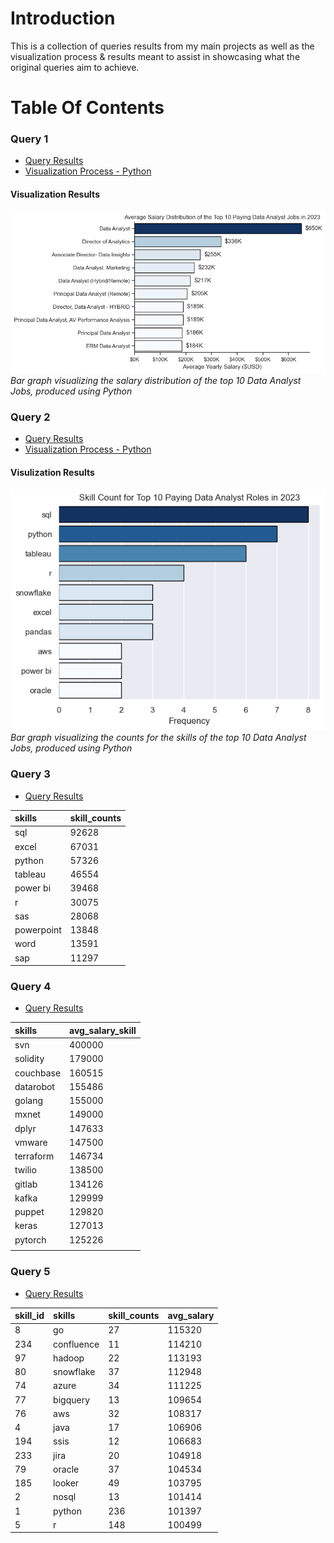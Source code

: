 # Introduction

This is a collection of queries results from my main projects as well as the visualization process & results meant to assist in showcasing what the original queries aim to achieve.

# Table Of Contents

### Query 1

- [Query Results](<Query 1.csv>)
- [Visualization Process - Python](<Query 1 - Top Paying Jobs.ipynb>)

#### Visualization Results

![Visualization Results](<1.Average Salary Distribution of the Top 10 Paying Data Analyst Jobs in 2023.png>)
*Bar graph visualizing the salary distribution of the top 10 Data Analyst Jobs, produced using Python*

### Query 2

- [Query Results](<Query 2.csv>)
- [Visualization Process - Python](<Query 2 - Top Paying Jobs' Skill.ipynb>)

#### Visulization Results

![Visualization Results](<2.Skill Count for Top 10 Paying Data Analyst Roles in 2023.png>)
*Bar graph visualizing the counts for the skills of the top 10 Data Analyst Jobs, produced using Python*

### Query 3

- [Query Results](<Query 3.csv>)

| skills     | skill_counts |
|:-----------|:-------------|
| sql        | 92628        |
| excel      | 67031        |
| python     | 57326        |
| tableau    | 46554        |
| power bi   | 39468        |
| r          | 30075        |
| sas        | 28068        |
| powerpoint | 13848        |
| word       | 13591        |
| sap        | 11297        |


### Query 4

- [Query Results](<Query 4.csv>)

| skills    | avg_salary_skill |
| :---------- | :----------------- |
| svn       | 400000           |
| solidity  | 179000           |
| couchbase | 160515           |
| datarobot | 155486           |
| golang    | 155000           |
| mxnet     | 149000           |
| dplyr     | 147633           |
| vmware    | 147500           |
| terraform | 146734           |
| twilio    | 138500           |
| gitlab    | 134126           |
| kafka     | 129999           |
| puppet    | 129820           |
| keras     | 127013           |
| pytorch   | 125226           |
|             |                    |

### Query 5

- [Query Results](<Query 5.csv>)

| skill_id | skills     | skill_counts | avg_salary |
| :--------- | :----------- | :------------- | :----------- |
| 8          | go         | 27           | 115320     |
| 234        | confluence | 11           | 114210     |
| 97         | hadoop     | 22           | 113193     |
| 80         | snowflake  | 37           | 112948     |
| 74         | azure      | 34           | 111225     |
| 77         | bigquery   | 13           | 109654     |
| 76         | aws        | 32           | 108317     |
| 4          | java       | 17           | 106906     |
| 194        | ssis       | 12           | 106683     |
| 233        | jira       | 20           | 104918     |
| 79         | oracle     | 37           | 104534     |
| 185        | looker     | 49           | 103795     |
| 2          | nosql      | 13           | 101414     |
| 1          | python     | 236          | 101397     |
| 5          | r          | 148          | 100499     |